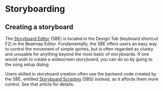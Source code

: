 # Storyboarding

<!-- This is a stub. Please write it like Beatmapping if possible. -->

<!-- Two important links are wiki/Beatmap_Editor/Design (visual) and wiki/Storyboard_Scripting (manual coding done by KJ) -->

<!-- Put notice for SGL tool or whatever you find here as a link for alternative way or something -->

## Creating a storyboard

The [Storyboard Editor](/wiki/Storyboard_Editor) (SBE) is located in the Design Tab (keyboard shortcut F2) in the Beatmap Editor. Fundamentally, the SBE offers users an easy way to control the movement of simple sprites, but is often regarded as clunky and unusable for anything beyond the most basic of storyboards. If one would wish to create a widescreen storyboard, you can do so by going to the song setup dialog.

Users skilled in storyboard creation often use the backend code created by the SBE, entitled [Storyboard Scripting](/wiki/Storyboard_Scripting) (SBS) instead, as it affords them more control. See that article for details.
